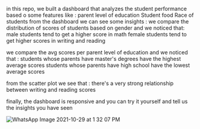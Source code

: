 in this repo, we built a dashboard that analyzes the student performance based o some features like :
parent level of education 
Student food 
Race of students 
from the dashboard we can see some insights :
we compare the distribution of scores of students based on gender and we noticed that:
male students tend to get a higher score in math 
female students tend to get higher scores in writing and reading 

we compare the avg scores per  parent level of education and we noticed that :
students whose parents have master's degrees have the highest average scores 
students whose parents have high school  have the lowest average scores 

from the scatter plot we see that :
there's a very strong relationship between writing and reading scores 

finally, the dashboard is responsive and you can try it yourself and tell us the insights you have seen 

![WhatsApp Image 2021-10-29 at 1 32 07 PM](https://user-images.githubusercontent.com/52220006/140429393-e279b86c-7103-4535-b4e3-f71fc13da175.jpeg)

